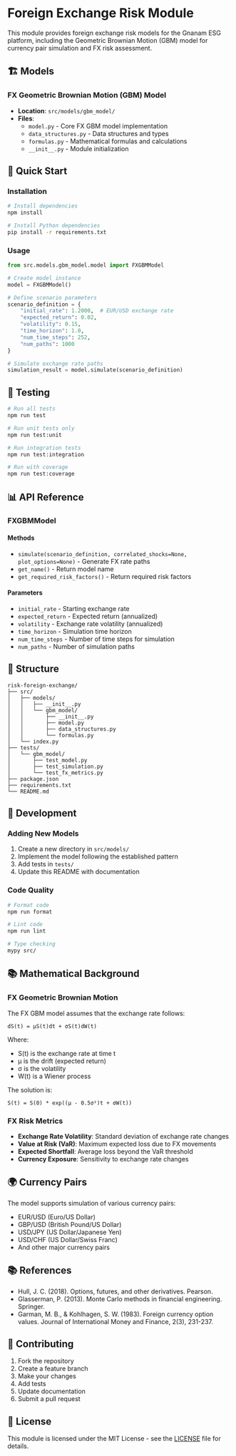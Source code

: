 # Foreign Exchange Risk Module

This module provides foreign exchange risk models for the Gnanam ESG platform, including the Geometric Brownian Motion (GBM) model for currency pair simulation and FX risk assessment.

## 🏗️ Models

### FX Geometric Brownian Motion (GBM) Model
- **Location**: `src/models/gbm_model/`
- **Files**:
  - `model.py` - Core FX GBM model implementation
  - `data_structures.py` - Data structures and types
  - `formulas.py` - Mathematical formulas and calculations
  - `__init__.py` - Module initialization

## 🚀 Quick Start

### Installation

```bash
# Install dependencies
npm install

# Install Python dependencies
pip install -r requirements.txt
```

### Usage

```python
from src.models.gbm_model.model import FXGBMModel

# Create model instance
model = FXGBMModel()

# Define scenario parameters
scenario_definition = {
    "initial_rate": 1.2000,  # EUR/USD exchange rate
    "expected_return": 0.02,
    "volatility": 0.15,
    "time_horizon": 1.0,
    "num_time_steps": 252,
    "num_paths": 1000
}

# Simulate exchange rate paths
simulation_result = model.simulate(scenario_definition)
```

## 🧪 Testing

```bash
# Run all tests
npm run test

# Run unit tests only
npm run test:unit

# Run integration tests
npm run test:integration

# Run with coverage
npm run test:coverage
```

## 📊 API Reference

### FXGBMModel

#### Methods

- `simulate(scenario_definition, correlated_shocks=None, plot_options=None)` - Generate FX rate paths
- `get_name()` - Return model name
- `get_required_risk_factors()` - Return required risk factors

#### Parameters

- `initial_rate` - Starting exchange rate
- `expected_return` - Expected return (annualized)
- `volatility` - Exchange rate volatility (annualized)
- `time_horizon` - Simulation time horizon
- `num_time_steps` - Number of time steps for simulation
- `num_paths` - Number of simulation paths

## 📁 Structure

```
risk-foreign-exchange/
├── src/
│   ├── models/
│   │   ├── __init__.py
│   │   └── gbm_model/
│   │       ├── __init__.py
│   │       ├── model.py
│   │       ├── data_structures.py
│   │       └── formulas.py
│   └── index.py
├── tests/
│   └── gbm_model/
│       ├── test_model.py
│       ├── test_simulation.py
│       └── test_fx_metrics.py
├── package.json
├── requirements.txt
└── README.md
```

## 🔧 Development

### Adding New Models

1. Create a new directory in `src/models/`
2. Implement the model following the established pattern
3. Add tests in `tests/`
4. Update this README with documentation

### Code Quality

```bash
# Format code
npm run format

# Lint code
npm run lint

# Type checking
mypy src/
```

## 📚 Mathematical Background

### FX Geometric Brownian Motion

The FX GBM model assumes that the exchange rate follows:

```
dS(t) = μS(t)dt + σS(t)dW(t)
```

Where:
- S(t) is the exchange rate at time t
- μ is the drift (expected return)
- σ is the volatility
- W(t) is a Wiener process

The solution is:
```
S(t) = S(0) * exp((μ - 0.5σ²)t + σW(t))
```

### FX Risk Metrics

- **Exchange Rate Volatility**: Standard deviation of exchange rate changes
- **Value at Risk (VaR)**: Maximum expected loss due to FX movements
- **Expected Shortfall**: Average loss beyond the VaR threshold
- **Currency Exposure**: Sensitivity to exchange rate changes

## 🌍 Currency Pairs

The model supports simulation of various currency pairs:
- EUR/USD (Euro/US Dollar)
- GBP/USD (British Pound/US Dollar)
- USD/JPY (US Dollar/Japanese Yen)
- USD/CHF (US Dollar/Swiss Franc)
- And other major currency pairs

## 📚 References

- Hull, J. C. (2018). Options, futures, and other derivatives. Pearson.
- Glasserman, P. (2013). Monte Carlo methods in financial engineering. Springer.
- Garman, M. B., & Kohlhagen, S. W. (1983). Foreign currency option values. Journal of International Money and Finance, 2(3), 231-237.

## 🤝 Contributing

1. Fork the repository
2. Create a feature branch
3. Make your changes
4. Add tests
5. Update documentation
6. Submit a pull request

## 📄 License

This module is licensed under the MIT License - see the [LICENSE](LICENSE) file for details. 